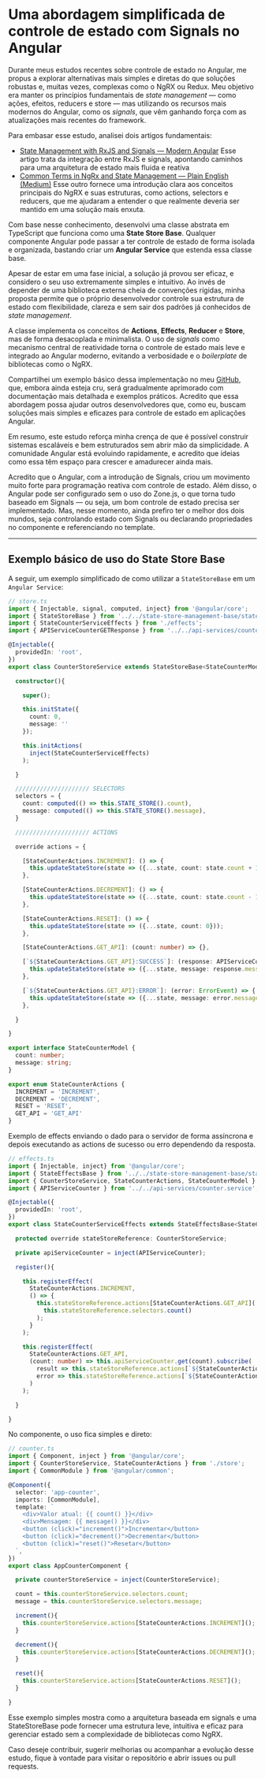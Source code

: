 # Uma abordagem simplificada de controle de estado com Signals no Angular

Durante meus estudos recentes sobre controle de estado no Angular, me propus a explorar alternativas mais simples e diretas do que soluções robustas e, muitas vezes, complexas como o NgRX ou Redux. Meu objetivo era manter os princípios fundamentais de _state management_ — como ações, efeitos, reducers e store — mas utilizando os recursos mais modernos do Angular, como os _signals_, que vêm ganhando força com as atualizações mais recentes do framework.

Para embasar esse estudo, analisei dois artigos fundamentais:

 - [State Management with RxJS and Signals — Modern Angular](https://modernangular.com/articles/state-management-with-rxjs-and-signals)
Esse artigo trata da integração entre RxJS e signals, apontando caminhos para uma arquitetura de estado mais fluida e reativa
 - [Common Terms in NgRx and State Management — Plain English (Medium)](https://javascript.plainenglish.io/common-terms-in-ngrx-and-state-management-for-angular-beginners-c03e49e140bc)
Esse outro fornece uma introdução clara aos conceitos principais do NgRX e suas estruturas, como actions, selectors e reducers, que me ajudaram a entender o que realmente deveria ser mantido em uma solução mais enxuta.

Com base nesse conhecimento, desenvolvi uma classe abstrata em TypeScript que funciona como uma **State Store Base**. Qualquer componente Angular pode passar a ter controle de estado de forma isolada e organizada, bastando criar um **Angular Service** que estenda essa classe base.

Apesar de estar em uma fase inicial, a solução já provou ser eficaz, e considero o seu uso extremamente simples e intuitivo. Ao invés de depender de uma biblioteca externa cheia de convenções rígidas, minha proposta permite que o próprio desenvolvedor controle sua estrutura de estado com flexibilidade, clareza e sem sair dos padrões já conhecidos de _state management_.

A classe implementa os conceitos de **Actions**, **Effects**, **Reducer** e **Store**, mas de forma desacoplada e minimalista. O uso de _signals_ como mecanismo central de reatividade torna o controle de estado mais leve e integrado ao Angular moderno, evitando a verbosidade e o _boilerplate_ de bibliotecas como o NgRX.

Compartilhei um exemplo básico dessa implementação no meu [GitHub](#), que, embora ainda esteja cru, será gradualmente aprimorado com documentação mais detalhada e exemplos práticos. Acredito que essa abordagem possa ajudar outros desenvolvedores que, como eu, buscam soluções mais simples e eficazes para controle de estado em aplicações Angular.

Em resumo, este estudo reforça minha crença de que é possível construir sistemas escaláveis e bem estruturados sem abrir mão da simplicidade. A comunidade Angular está evoluindo rapidamente, e acredito que ideias como essa têm espaço para crescer e amadurecer ainda mais.

Acredito que o Angular, com a introdução de Signals, criou um movimento muito forte para programação reativa com controle de estado. Além disso, o Angular pode ser configurado sem o uso do Zone.js, o que torna tudo baseado em Signals — ou seja, um bom controle de estado precisa ser implementado. Mas, nesse momento, ainda prefiro ter o melhor dos dois mundos, seja controlando estado com Signals ou declarando propriedades no componente e referenciando no template.

---

## Exemplo básico de uso do State Store Base

A seguir, um exemplo simplificado de como utilizar a `StateStoreBase` em um `Angular Service`:

```ts
// store.ts
import { Injectable, signal, computed, inject} from '@angular/core';
import { StateStoreBase } from '../../state-store-management-base/state.store.base';
import { StateCounterServiceEffects } from './effects';
import { APIServiceCounterGETResponse } from '../../api-services/counter.service';

@Injectable({
  providedIn: 'root',
})
export class CounterStoreService extends StateStoreBase<StateCounterModel, any> {

  constructor(){

    super();

    this.initState({
      count: 0,
      message: ''
    });

    this.initActions(
      inject(StateCounterServiceEffects)
    );

  }

  ///////////////////// SELECTORS
  selectors = {
    count: computed(() => this.STATE_STORE().count),
    message: computed(() => this.STATE_STORE().message),
  }

  ///////////////////// ACTIONS

  override actions = {

    [StateCounterActions.INCREMENT]: () => {
      this.updateStateStore(state => ({...state, count: state.count + 1}));
    },

    [StateCounterActions.DECREMENT]: () => {
      this.updateStateStore(state => ({...state, count: state.count - 1}));
    },

    [StateCounterActions.RESET]: () => {
      this.updateStateStore(state => ({...state, count: 0}));
    },

    [StateCounterActions.GET_API]: (count: number) => {},

    [`${StateCounterActions.GET_API}:SUCCESS`]: (response: APIServiceCounterGETResponse) => {
      this.updateStateStore(state => ({...state, message: response.message}));
    },

    [`${StateCounterActions.GET_API}:ERROR`]: (error: ErrorEvent) => {
      this.updateStateStore(state => ({...state, message: error.message}));
    },

  }

}

export interface StateCounterModel {
  count: number;
  message: string;
}

export enum StateCounterActions {
  INCREMENT = 'INCREMENT',
  DECREMENT = 'DECREMENT',
  RESET = 'RESET',
  GET_API = 'GET_API'
}

```

Exemplo de effects enviando o dado para o servidor de forma assíncrona e depois executando as actions de sucesso ou erro dependendo da resposta.
```ts
// effects.ts
import { Injectable, inject} from '@angular/core';
import { StateEffectsBase } from '../../state-store-management-base/state.effects.base';
import { CounterStoreService, StateCounterActions, StateCounterModel } from './store';
import { APIServiceCounter } from '../../api-services/counter.service';

@Injectable({
  providedIn: 'root',
})
export class StateCounterServiceEffects extends StateEffectsBase<StateCounterModel, any> {

  protected override stateStoreReference: CounterStoreService;

  private apiServiceCounter = inject(APIServiceCounter);

  register(){

    this.registerEffect(
      StateCounterActions.INCREMENT,
      () => {
        this.stateStoreReference.actions[StateCounterActions.GET_API](
          this.stateStoreReference.selectors.count()
        );
      }
    );

    this.registerEffect(
      StateCounterActions.GET_API,
      (count: number) => this.apiServiceCounter.get(count).subscribe(
        result => this.stateStoreReference.actions[`${StateCounterActions.GET_API}:SUCCESS`](result),
        error => this.stateStoreReference.actions[`${StateCounterActions.GET_API}:ERROR`](error)
      )
    );

  }

}


```

No componente, o uso fica simples e direto:
```ts
// counter.ts
import { Component, inject } from '@angular/core';
import { CounterStoreService, StateCounterActions } from './store';
import { CommonModule } from '@angular/common';

@Component({
  selector: 'app-counter',
  imports: [CommonModule],
  template: `
    <div>Valor atual: {{ count() }}</div>
    <div>Mensagem: {{ message() }}</div>
    <button (click)="increment()">Incrementar</button>
    <button (click)="decrement()">Decrementar</button>
    <button (click)="reset()">Resetar</button>
  `,
})
export class AppCounterComponent {

  private counterStoreService = inject(CounterStoreService);

  count = this.counterStoreService.selectors.count;
  message = this.counterStoreService.selectors.message;

  increment(){
    this.counterStoreService.actions[StateCounterActions.INCREMENT]();
  }

  decrement(){
    this.counterStoreService.actions[StateCounterActions.DECREMENT]();
  }

  reset(){
    this.counterStoreService.actions[StateCounterActions.RESET]();
  }

}

```
Esse exemplo simples mostra como a arquitetura baseada em signals e uma StateStoreBase pode fornecer uma estrutura leve, intuitiva e eficaz para gerenciar estado sem a complexidade de bibliotecas como NgRX.

Caso deseje contribuir, sugerir melhorias ou acompanhar a evolução desse estudo, fique à vontade para visitar o repositório e abrir issues ou pull requests.
